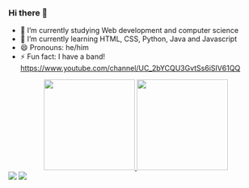 ### Hi there 👋

- 🔭 I’m currently studying Web development and computer science
- 🌱 I’m currently learning HTML, CSS, Python, Java and Javascript
- 😄 Pronouns: he/him
- ⚡ Fun fact: I have a band! https://www.youtube.com/channel/UC_2bYCQU3GvtSs6iSIV61QQ

<div align="center">
  <a href="https://github.com/fred25">
  <img height="180em" src="https://github-readme-stats.vercel.app/api?username=fred25&show_icons=true&theme=tokyonight&include_all_commits=true&count_private=true"/>
  <img height="180em" src="https://github-readme-stats.vercel.app/api/top-langs/?username=fred25&layout=compact&langs_count=7&theme=tokyonight"/>
</div>

  <div> 
  <a href="https://www.instagram.com/fred_mattos_/" target="_blank"><img src="https://img.shields.io/badge/-Instagram-%23E4405F?style=for-the-badge&logo=instagram&logoColor=white" target="_blank"></a>
  <a href = "mailto:fredericomattos25@gmail.com"><img src="https://img.shields.io/badge/-Gmail-%23333?style=for-the-badge&logo=gmail&logoColor=white" target="_blank"></a>
</div>
  
<!--
**fred25/fred25** is a ✨ _special_ ✨ repository because its `README.md` (this file) appears on your GitHub profile.

Here are some ideas to get you started:

- 🔭 I’m currently working on ...
- 🌱 I’m currently learning ...
- 👯 I’m looking to collaborate on ...
- 🤔 I’m looking for help with ...
- 💬 Ask me about ...
- 📫 How to reach me: ...
- 😄 Pronouns: ...
- ⚡ Fun fact: ...
-->
